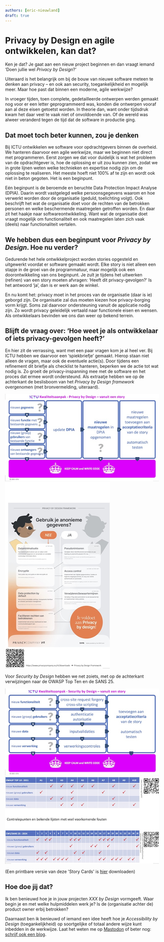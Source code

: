 ```yaml
---
authors: [eric-nieuwland]
draft: true
---
```

# Privacy by Design en agile ontwikkelen, kan dat?

Ken je dat? Je gaat aan een nieuw project beginnen en dan vraagt iemand
‘Doen jullie wel _Privacy by Design_?’

<!-- truncate -->

Uiteraard is het belangrijk om bij de bouw van nieuwe software meteen te
denken aan privacy – en ook aan security, toegankelijkheid en mogelijk meer.
Maar hoe past dat binnen een moderne, agile werkwijze?

In vroeger tijden, toen complete, gedetailleerde ontwerpen werden gemaakt
nog voor er een letter geprogrammeerd was, konden die ontwerpen vooraf aan
al deze eisen getoetst worden. In theorie dan, want onder tijdsdruk kwam het
daar veel te vaak niet of onvoldoende van. Of de wereld was alweer veranderd
tegen de tijd dat de software in productie ging.

## Dat moet toch beter kunnen, zou je denken

Bij ICTU ontwikkelen we software voor opdrachtgevers binnen de overheid. We
hanteren daarvoor een agile werkwijze, maar we beginnen niet direct met
programmeren. Eerst zorgen we dat voor duidelijk is wat het probleem van de
opdrachtgever is, hoe de oplossing er uit zou kunnen zien, zodat we in grote
lijnen weten welke technieken en expertise nodig zijn om de oplossing te
realiseren. Het meeste hoeft niet 100% af te zijn en wordt ook niet in beton
gegoten. Het is een beginpunt.

Eén beginpunt is de beroemde en beruchte Data Protection Impact Analyse (DPIA).
Daarin wordt vastgelegd welke persoonsgegevens waarom en hoe verwerkt worden
door de organisatie (geduld, toelichting volgt). Ook beschrijft het wat de
organisatie doet voor de rechten van de betrokken personen en welke beschermende
maatregelen getroffen worden. En daar zit het haakje naar softwareontwikkeling.
Want wat de organisatie doet vraagt mogelijk om functionaliteit en ook
maatregelen laten zich vaak (deels) naar functionaliteit vertalen.

## We hebben dus een beginpunt voor _Privacy by Design_. Hoe nu verder?

Gedurende het hele ontwikkelproject worden stories opgesteld en uitgewerkt
voordat er software gemaakt wordt. Elke story is niet alleen een stapje in de
groei van de programmatuur, maar mogelijk ook een doorontwikkeling van ons
beginpunt. Je zult je tijdens het uitwerken (refinen) van een story moeten
afvragen: ‘Heeft dit privacy-gevolgen?’ Is het antwoord ‘ja’, dan is er werk
aan de winkel.

En nu komt het: privacy moet in het proces van de organisatie (daar is ie) geborgd
zijn. De organisatie zal dus moeten kiezen hoe privacy-borging vorm krijgt. Soms
zal daarvoor ondersteuning vanuit de applicatie nodig zijn. Zo wordt privacy
geleidelijk vertaald naar functionele eisen en wensen. Als ontwikkelaars bevinden
we ons dan weer op bekend terrein.

## Blijft de vraag over: ‘Hoe weet je als ontwikkelaar of iets privacy-gevolgen heeft?’

En hier zit de verrassing, want met een paar vragen kom je al heel ver. Bij ICTU
hebben we daarvoor een ‘spiekbriefje’ gemaakt. Hierop staan niet alleen de vragen,
maar ook de eventuele actie(s). Door tijdens een refinement dit briefje als checklist
te hanteren, beperken we de actie tot wat nodig is. Zo groeit de privacy-inspanning
mee met de software en het proces dat ermee wordt ondersteund. Als extraatje hebben
we op de achterkant de beslisboom van het _Privacy by Design framework_ overgenomen
(met bronvermelding, uiteraard).

!["Story Card Privacy - voorkant"](./img/ictu-2025-storycard-privacy-front.jpg)
!["Story Card Privacy - achterkant"](./img/ictu-2025-storycard-privacy-back.jpg)

Voor _Security by Design_ hebben we net zoiets, met op de achterkant verwijzingen naar
de OWASP Top Ten en de SANS 25.

!["Story Card Security - voorkant"](./img/ictu-2025-storycard-security-front.jpg)
!["Story Card Security - achterkant"](./img/ictu-2025-storycard-security-back.jpg)

(Een printbare versie van deze 'Story Cards' is [hier](./img/ictu-2025-storycards.pdf) downloaden)

## Hoe doe jij dat?

Ik ben benieuwd hoe je in jouw projecten _XXX by Design_ vormgeeft. Waar begin je en
met welke hulpmiddelen werk je? Is de (organisatie achter de) product owner erbij
betrokken?

Daarnaast ben ik benieuwd of iemand een idee heeft hoe je _Accessibility by Design_
(toegankelijkheid) op soortgelijke of totaal andere wijze kunt inbedden in de werkwijze.
Laat het weten me op [Mastodon](https://mastodon.nl/@e_r_nie) of beter nog:
[schrijf ook een blog](https://developer.overheid.nl/contributing/gastblog-schrijven).

